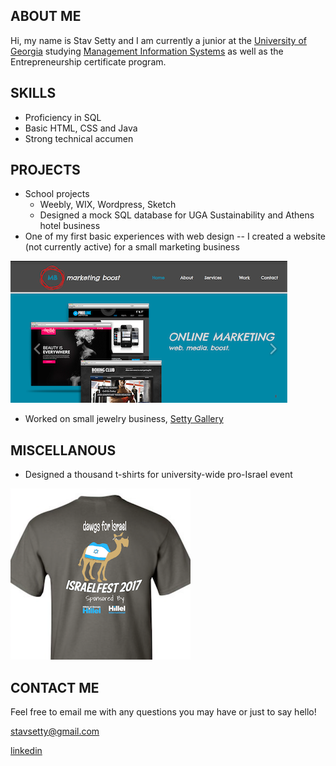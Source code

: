 ## ABOUT ME

Hi, my name is Stav Setty and I am currently a junior at the [University of Georgia](http://www.uga.edu) studying [Management Information Systems](http://www.terry.uga.edu/undergraduate/majors/management-information-systems) as well as the Entrepreneurship certificate program. 

## SKILLS 
- Proficiency in SQL 
- Basic HTML, CSS and Java 
- Strong technical accumen 

## PROJECTS
- School projects 
  - Weebly, WIX, Wordpress, Sketch   
  - Designed a mock SQL database for UGA Sustainability and Athens hotel business 
- One of my first basic experiences with web design -- I created a website (not currently active) for a small marketing business 


![Image](markboost.jpg)
- Worked on small jewelry business, [Setty Gallery](http://www.settygallery.com)

## MISCELLANOUS  

- Designed a thousand t-shirts for university-wide pro-Israel event 

![Image](tshirt.jpg)

## CONTACT ME
Feel free to email me with any questions you may have or just to say hello! 

[stavsetty@gmail.com](stavsetty@gmail.com)

[linkedin](https://www.linkedin.com/in/stavsetty/) 


